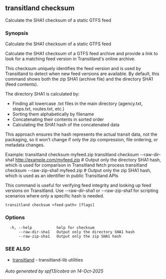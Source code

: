 ## transitland checksum

Calculate the SHA1 checksum of a static GTFS feed

### Synopsis

Calculate the SHA1 checksum of a static GTFS feed

Calculate the SHA1 checksum of a GTFS feed archive and provide a link to look for a matching feed version in Transitland's online archive.

This checksum uniquely identifies the feed version and is used by Transitland to detect when new feed versions are available. By default, this command shows both the zip SHA1 (archive file) and the directory SHA1 (feed contents). 

The directory SHA1 is calculated by:
- Finding all lowercase .txt files in the main directory (agency.txt, stops.txt, routes.txt, etc.)
- Sorting them alphabetically by filename
- Concatenating their contents in sorted order
- Calculating the SHA1 hash of the concatenated data

This approach ensures the hash represents the actual transit data, not the packaging, so it won't change if only the zip compression, file ordering, or metadata changes.

Example:
  transitland checksum myfeed.zip
  transitland checksum --raw-dir-sha1 http://example.com/myfeed.zip  # Output only the directory SHA1 hash, which is used for comparison in Transitland fetch process
  transitland checksum --raw-zip-sha1 myfeed.zip  # Output only the zip SHA1 hash, which is used as an identifier in public Transitland APIs

This command is useful for verifying feed integrity and looking up feed versions on Transitland. Use --raw-dir-sha1 or --raw-zip-sha1 for scripting scenarios where only a specific hash is needed.

```
transitland checksum <feed-path> [flags]
```

### Options

```
  -h, --help           help for checksum
      --raw-dir-sha1   Output only the directory SHA1 hash
      --raw-zip-sha1   Output only the zip SHA1 hash
```

### SEE ALSO

* [transitland](transitland.md)	 - transitland-lib utilities

###### Auto generated by spf13/cobra on 14-Oct-2025
